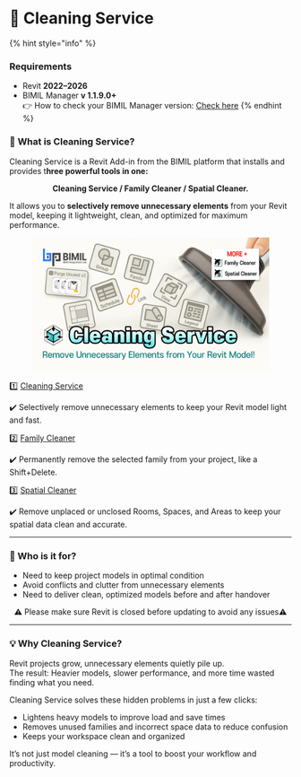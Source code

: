 # 📢 Cleaning Service

{% hint style="info" %}
### **Requirements**

* Revit **2022–2026**
* BIMIL Manager **v 1.1.9.0+** \
  👉 How to check your BIMIL Manager version:  [Check here](../../get-started/check-and-update-bimil-manager-version.md)
{% endhint %}

### 📌 **What is** Cleaning Service?

Cleaning Service is a Revit Add-in from the BIMIL platform that installs and provides t**hree powerful tools in one:**

<p align="center"><strong>Cleaning Service / Family Cleaner / Spatial Cleaner.</strong></p>

It allows you to **selectively remove unnecessary elements** from your Revit model, keeping it lightweight, clean, and optimized for maximum performance.

<figure><img src="../../.gitbook/assets/Cleaning Service_썸네일.png" alt=""><figcaption></figcaption></figure>

1️⃣ [Cleaning Service](cleaning-service.md)

✔️ Selectively remove unnecessary elements to keep your Revit model light and fast.

2️⃣ [Family Cleaner](family-cleaner.md)

✔️ Permanently remove the selected family from your project, like a Shift+Delete.

3️⃣ [Spatial Cleaner](spatial-cleaner.md)&#x20;

✔️ Remove unplaced or unclosed Rooms, Spaces, and Areas to keep your spatial data clean and accurate.

***

### 💼 Who is it for?

* Need to keep project models in optimal condition
* Avoid conflicts and clutter from unnecessary elements
* Need to deliver clean, optimized models before and after handover

<p align="center">⚠️ Please make sure Revit is closed before updating to avoid any issues⚠️</p>

***

### 💡 **Why Cleaning Service?**

Revit projects grow, unnecessary elements quietly pile up.
\
The result: Heavier models, slower performance, and more time wasted finding what you need.

Cleaning Service solves these hidden problems in just a few clicks:

* Lightens heavy models to improve load and save times
* Removes unused families and incorrect space data to reduce confusion
* Keeps your workspace clean and organized

It’s not just model cleaning — it’s a tool to boost your workflow and productivity.
